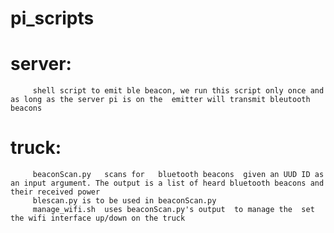 # pi_scripts
# server:
         shell script to emit ble beacon, we run this script only once and as long as the server pi is on the  emitter will transmit bleutooth beacons

# truck:
         beaconScan.py   scans for   bluetooth beacons  given an UUD ID as an input argument. The output is a list of heard bluetooth beacons and  their received power
         blescan.py is to be used in beaconScan.py
         manage_wifi.sh  uses beaconScan.py's output  to manage the  set the wifi interface up/down on the truck


